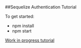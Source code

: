 ##Sequelize Authentication Tutorial

To get started:
- npm install
- npm start

[Work in progress tutorial](https://medium.com/@jgrisafe/completely-custom-user-authentication-with-express-24f425aa3e95)